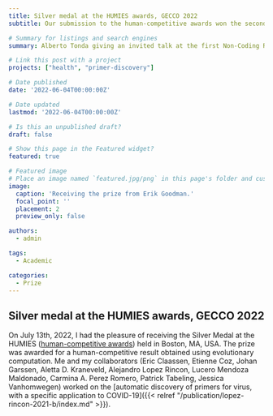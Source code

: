 ```yaml
---
title: Silver medal at the HUMIES awards, GECCO 2022
subtitle: Our submission to the human-competitive awards won the second prize.

# Summary for listings and search engines
summary: Alberto Tonda giving an invited talk at the first Non-Coding RNA in Motor Neuron Diseases and Amyothropic Lateral Sclerosis Internation Symposium, side event of the ENCALS 2022 conference in Edinburgh.

# Link this post with a project
projects: ["health", "primer-discovery"]

# Date published
date: '2022-06-04T00:00:00Z'

# Date updated
lastmod: '2022-06-04T00:00:00Z'

# Is this an unpublished draft?
draft: false

# Show this page in the Featured widget?
featured: true

# Featured image
# Place an image named `featured.jpg/png` in this page's folder and customize its options here.
image:
  caption: 'Receiving the prize from Erik Goodman.'
  focal_point: ''
  placement: 2
  preview_only: false

authors:
  - admin

tags:
  - Academic

categories:
  - Prize
---
```


## Silver medal at the HUMIES awards, GECCO 2022

On July 13th, 2022, I had the pleasure of receiving the Silver Medal at the HUMIES ([human-competitive awards](https://www.human-competitive.org/)) held in Boston, MA, USA. The prize was awarded for a human-competitive result obtained using evolutionary computation. Me and my collaborators (Eric Claassen, Etienne Coz, Johan Garssen, Aletta D. Kraneveld, Alejandro Lopez Rincon, Lucero Mendoza Maldonado, Carmina A. Perez Romero, Patrick Tabeling, Jessica Vanhomwegen) worked on the [automatic discovery of primers for virus, with a specific application to COVID-19]({{< relref "/publication/lopez-rincon-2021-b/index.md" >}}).
